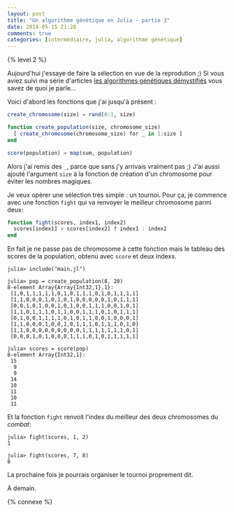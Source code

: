 ```yaml
---
layout: post
title: "Un algorithme génétique en Julia - partie 3"
date: 2014-05-15 21:28
comments: true
categories: [intermédiaire, julia, algorithme génétique]
---
```


{% level 2 %}

Aujourd'hui j'essaye de faire la sélection en vue de la reprodution ;)
Si vous aviez suivi ma série d'articles
[les algorithmes génétiques démystifiés](http://lkdjiin.github.io/blog/categories/algorithme-genetique/) vous savez de quoi je parle…

<!-- more -->

Voici d'abord les fonctions que j'ai jusqu'à présent :

``` julia main.jl
create_chromosome(size) = rand(0:1, size)

function create_population(size, chromosome_size)
  [ create_chromosome(chromosome_size) for _ in 1:size ]
end

score(population) = map(sum, population)
```

Alors j'ai remis des `_`, parce que sans j'y arrivais vraiment pas ;)
J'ai aussi ajouté l'argument `size` à la fonction de création d'un
chromosome pour éviter les nombres magiques.

Je veux opérer une sélection très simple : un tournoi. Pour ça, je
commence avec une fonction `fight` qui va renvoyer le meilleur chromosome
parmi deux:

``` julia
function fight(scores, index1, index2)
  scores[index1] > scores[index2] ? index1 : index2
end
```

En fait je ne passe pas de chromosome à cette fonction mais le tableau des
scores de la population, obtenu avec `score` et deux indexs.

    julia> include("main.jl")

    julia> pop = create_population(8, 20)
    8-element Array{Array{Int32,1},1}:
     [1,0,1,1,1,1,1,0,1,0,1,1,1,0,1,0,1,1,1,1]
     [1,1,0,0,0,1,0,1,0,1,0,0,0,0,0,1,0,1,1,1]
     [0,0,1,0,1,0,0,1,0,1,0,0,1,1,1,0,0,1,0,1]
     [1,1,0,1,1,1,0,1,1,0,0,1,1,1,0,1,0,1,1,1]
     [0,1,0,0,1,1,1,1,0,1,0,1,1,0,0,1,0,0,0,1]
     [1,1,0,0,0,1,0,0,1,0,1,1,1,0,1,1,1,0,1,0]
     [1,1,0,0,0,0,0,0,0,0,0,1,1,1,1,1,1,1,0,1]
     [0,0,0,1,0,1,0,0,0,1,1,1,0,1,0,1,1,1,1,1]

    julia> scores = score(pop)
    8-element Array{Int32,1}:
     15
      9
      9
     14
     10
     11
     10
     11

Et la fonction `fight` renvoit l'index du meilleur des deux chromosomes
du *combat*:

    julia> fight(scores, 1, 2)
    1

    julia> fight(scores, 7, 8)
    8

La prochaine fois je pourrais organiser le tournoi proprement dit.

<script id='fb33k8u'>(function(i){var f,s=document.getElementById(i);f=document.createElement('iframe');f.src='//api.flattr.com/button/view/?uid=lkdjiin&url='+encodeURIComponent(document.URL);f.title='Flattr';f.height=62;f.width=55;f.style.borderWidth=0;s.parentNode.insertBefore(f,s);})('fb33k8u');</script>

À demain.

{% connexe %}

